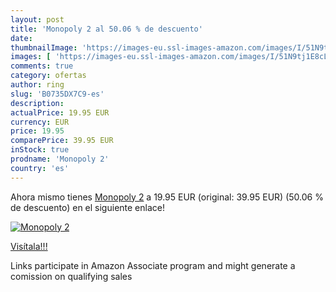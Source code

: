 ```yaml
---
layout: post
title: 'Monopoly 2 al 50.06 % de descuento'
date: 
thumbnailImage: 'https://images-eu.ssl-images-amazon.com/images/I/51N9tj1E8cL._SL200_.jpg'
images: [ 'https://images-eu.ssl-images-amazon.com/images/I/51N9tj1E8cL._SL200_.jpg' ]
comments: true
category: ofertas
author: ring
slug: 'B0735DX7C9-es'
description:
actualPrice: 19.95 EUR
currency: EUR
price: 19.95
comparePrice: 39.95 EUR
inStock: true
prodname: 'Monopoly 2'
country: 'es'
---
```


Ahora mismo tienes [Monopoly 2](https://www.amazon.es/dp/B0735DX7C9/?tag=tolees-21) a 19.95 EUR (original: 39.95 EUR) (50.06 %  de descuento) en el siguiente enlace!

[![Monopoly 2](https://images-eu.ssl-images-amazon.com/images/I/51N9tj1E8cL._SL200_.jpg)](https://www.amazon.es/dp/B0735DX7C9/?tag=tolees-21)

[Visítala!!!](https://www.amazon.es/dp/B0735DX7C9/?tag=tolees-21)

Links participate in Amazon Associate program and might generate a comission on qualifying sales
